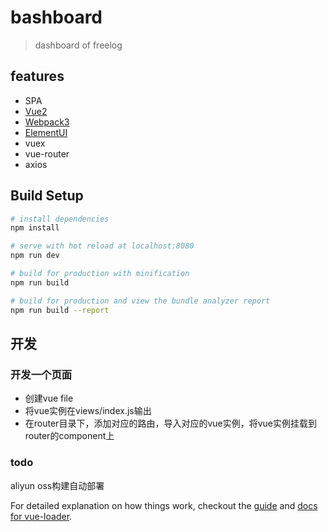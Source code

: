 # bashboard

> dashboard of freelog 

## features

- SPA
- [Vue2](https://github.com/vuejs/vue)
- [Webpack3](https://github.com/webpack/webpack)
- [ElementUI](https://github.com/ElemeFE/element)
- vuex
- vue-router
- axios

## Build Setup

``` bash
# install dependencies
npm install

# serve with hot reload at localhost:8080
npm run dev

# build for production with minification
npm run build

# build for production and view the bundle analyzer report
npm run build --report
```

## 开发

### 开发一个页面
- 创建vue file
- 将vue实例在views/index.js输出
- 在router目录下，添加对应的路由，导入对应的vue实例，将vue实例挂载到router的component上

### todo

aliyun oss构建自动部署


For detailed explanation on how things work, checkout the [guide](http://vuejs-templates.github.io/webpack/) and [docs for vue-loader](http://vuejs.github.io/vue-loader).
